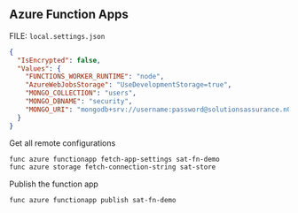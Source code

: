 ## Azure Function Apps


FILE: `local.settings.json`

```json
{
  "IsEncrypted": false,
  "Values": {
    "FUNCTIONS_WORKER_RUNTIME": "node",
    "AzureWebJobsStorage": "UseDevelopmentStorage=true",
    "MONGO_COLLECTION": "users",
    "MONGO_DBNAME": "security",
    "MONGO_URI": "mongodb+srv://username:password@solutionsassurance.n0kts.mongodb.net/?retryWrites=true&w=majority&appName=MyLocalApp"
  }
}
```

Get all remote configurations
```sh
func azure functionapp fetch-app-settings sat-fn-demo
func azure storage fetch-connection-string sat-store
```

Publish the function app
```sh
func azure functionapp publish sat-fn-demo
```

